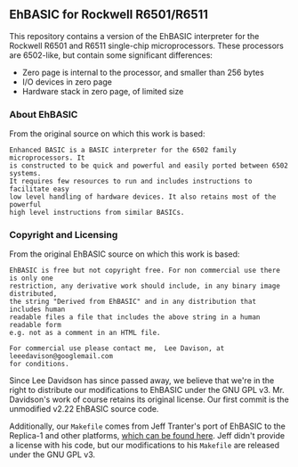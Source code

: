 EhBASIC for Rockwell R6501/R6511
--------------------------------

This repository contains a version of the EhBASIC interpreter for the Rockwell R6501 and R6511 single-chip microprocessors. These processors are 6502-like, but contain some significant differences:

* Zero page is internal to the processor, and smaller than 256 bytes
* I/O devices in zero page
* Hardware stack in zero page, of limited size

### About EhBASIC

From the original source on which this work is based:

```
Enhanced BASIC is a BASIC interpreter for the 6502 family microprocessors. It
is constructed to be quick and powerful and easily ported between 6502 systems.
It requires few resources to run and includes instructions to facilitate easy
low level handling of hardware devices. It also retains most of the powerful
high level instructions from similar BASICs.
```

### Copyright and Licensing

From the original EhBASIC source on which this work is based:

```
EhBASIC is free but not copyright free. For non commercial use there is only one
restriction, any derivative work should include, in any binary image distributed,
the string "Derived from EhBASIC" and in any distribution that includes human
readable files a file that includes the above string in a human readable form
e.g. not as a comment in an HTML file.

For commercial use please contact me,  Lee Davison, at leeedavison@googlemail.com
for conditions.
```

Since Lee Davidson has since passed away, we believe that we're in the right to distribute our modifications to EhBASIC under the GNU GPL v3. Mr. Davidson's work of course retains its original license. Our first commit is the unmodified v2.22 EhBASIC source code.

Additionally, our `Makefile` comes from Jeff Tranter's port of EhBASIC to the Replica-1 and other platforms, [which can be found here](https://github.com/jefftranter/6502/tree/master/asm/ehbasic). Jeff didn't provide a license with his code, but our modifications to his `Makefile` are released under the GNU GPL v3.
